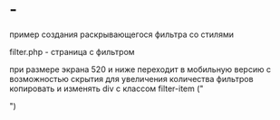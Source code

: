 # -
пример создания раскрывающегося фильтра со стилями

filter.php - страница с фильтром 

при размере экрана 520 и ниже переходит в мобильную версию с возможностью скрытия
для увеличения количества фильтров копировать и изменять div с классом filter-item ("<div class="filter-item">")
